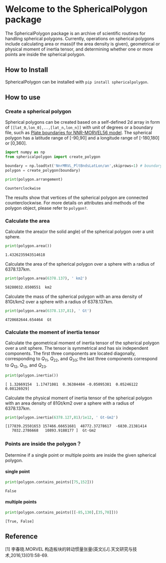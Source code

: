 # Welcome to the SphericalPolygon package

The SphericalPolygon package is an archive of scientific routines for handling spherical polygons. Currently, operations on spherical polygons include calculating area or mass(if the area density is given), geometrical or physical moment of inertia tensor, and determining whether one or more points are inside the spherical polygon.

## How to Install

SphericalPolygon can be installed with `pip install sphericalpolygon`.

## How to use

### Create a spherical polygon

Spherical polygons can be created based on a self-defined 2d array in form of `[[lat_0,lon_0],..,[lat_n,lon_n]]` with unit of degrees or a boundary file, such as [Plate boundaries for NNR-MORVEL56 model](http://geoscience.wisc.edu/~chuck/MORVEL/PltBoundaries.html). The spherical polygon has a latitude range of [-90,90] and a longitude range of [-180,180] or [0,360].


```python
import numpy as np
from sphericalpolygon import create_polygon

boundary = np.loadtxt('NnrMRVL_PltBndsLatLon/an',skiprows=1) # boundary for Antarctica Plate
polygon = create_polygon(boundary)

print(polygon.arrangement)
```

    Counterclockwise


The results show that vertices of the spherical polygon are connected counterclockwise. For more details on attributes and methods of the polygon object, please refer to  `polygon?`.

### Calculate the area

Calculate the area(or the solid angle) of the spherical polygon over a unit sphere.


```python
print(polygon.area())
```

    1.4326235943514618


Calculate the area of the spherical polygon over a sphere with a radius of 6378.137km.


```python
print(polygon.area(6378.137), ' km2')
```

    58280032.6500551  km2
    
Calculate the mass of the spherical polygon with an area density of 81Gt/km2 over a sphere with a radius of 6378.137km.

```python
print(polygon.area(6378.137,81), ' Gt')
```

    4720682644.654464  Gt


### Calculate the moment of inertia tensor

Calculate the geometrical moment of inertia tensor of the spherical polygon over a unit sphere. The tensor is symmetrical and has six independent components. The first three components are located diagonally, corresponding to $Q_{11}$, $Q_{22}$, and $Q_{33}$; the last three components correspond to $Q_{12}$, $Q_{13}$, and $Q_{23}$.


```python
print(polygon.inertia())
```

    [ 1.32669154  1.17471081  0.36384484 -0.05095381  0.05246122  0.08126929]


Calculate the physical moment of inertia tensor of the spherical polygon with an area density of 81Gt/km2 over a sphere with a radius of 6378.137km. 


```python
print(polygon.inertia(6378.127,81)/1e12, ' Gt·Gm2')
```

    [177839.25501653 157466.66651681  48772.37278617  -6830.21381414
       7032.2786668   10893.9188177 ]  Gt·Gm2


### Points are inside the polygon？

 Determine if a single point or multiple points are inside the given spherical polygon.

#### single point


```python
print(polygon.contains_points([75,152]))
```

    False


#### multiple points


```python
print(polygon.contains_points([[-85,130],[35,70]]))
```

    [True, False]


## Reference

[1] 李春晓.MORVEL 构造板块的转动惯量张量(英文)[J].天文研究与技术,2016,13(01):58-69.
